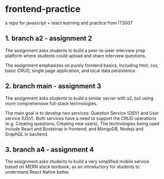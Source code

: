 # frontend-practice

a repo for javascript + react learning and practice from IT5007

## 1. branch a2 - assignment 2

The assignment asks students to build a peer-to-peer interview prep platform where students could upload and share interview questions. 

The assignment emphasizes on purely frontend basics, including html, css, basic CRUD, single page application, and local data persistence.

## 2. branch main - assignment 3

The assignment asks students to build a similar server with a2, but using more comprehensive full-stack technologies. 

The main goal is to develop two services: Question Service (QSV) and User service (USV). Both services have a need to support the CRUD operations (e.g. Creating questions, Creating new users). The technologies being used include React and Bootstrap in frontend, and MongoDB, Nodejs and GraphQL in backend. 

## 3. branch a4 - assignment 4

The assignment asks students to build a very simplified mobile service based on MERN stack textbook, as an introductory for students to understand React Native better. 
